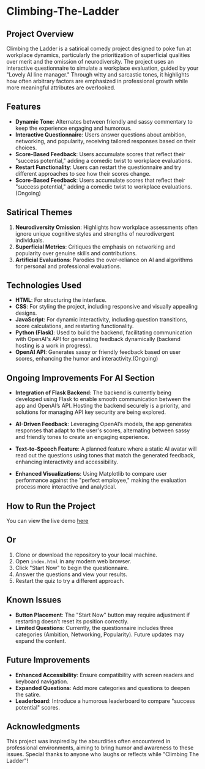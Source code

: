 # Climbing-The-Ladder

## Project Overview
Climbing the Ladder is a satirical comedy project designed to poke fun at workplace dynamics, particularly the prioritization of superficial qualities over merit and the omission of neurodiversity. The project uses an interactive questionnaire to simulate a workplace evaluation, guided by your "Lovely AI line manager." Through witty and sarcastic tones, it highlights how often arbitrary factors are emphasized in professional growth while more meaningful attributes are overlooked.

## Features
- **Dynamic Tone**: Alternates between friendly and sassy commentary to keep the experience engaging and humorous.
- **Interactive Questionnaire**: Users answer questions about ambition, networking, and popularity, receiving tailored responses based on their choices.
- **Score-Based Feedback**: Users accumulate scores that reflect their "success potential," adding a comedic twist to workplace evaluations.
- **Restart Functionality**: Users can restart the questionnaire and try different approaches to see how their scores change.
- **Score-Based Feedback**: Users accumulate scores that reflect their "success potential," adding a comedic twist to workplace evaluations.(Ongoing)

## Satirical Themes
1. **Neurodiversity Omission**: Highlights how workplace assessments often ignore unique cognitive styles and strengths of neurodivergent individuals.
2. **Superficial Metrics**: Critiques the emphasis on networking and popularity over genuine skills and contributions.
3. **Artificial Evaluations**: Parodies the over-reliance on AI and algorithms for personal and professional evaluations.

## Technologies Used
- **HTML**: For structuring the interface.
- **CSS**: For styling the project, including responsive and visually appealing designs.
- **JavaScript**: For dynamic interactivity, including question transitions, score calculations, and restarting functionality.
- **Python (Flask)**: Used to build the backend, facilitating communication with OpenAI's API for generating feedback dynamically (backend hosting is a work in progress).
- **OpenAI API**: Generates sassy or friendly feedback based on user scores, enhancing the humor and interactivity.(Ongoing)

 ## Ongoing Improvements For AI Section 
- **Integration of Flask Backend**: The backend is currently being developed using Flask to enable smooth communication between the app and OpenAI’s API. Hosting the backend securely is a priority, and solutions for managing API key security are being explored.
  
- **AI-Driven Feedback**: Leveraging OpenAI’s models, the app generates responses that adapt to the user's scores, alternating between sassy and friendly tones to create an engaging experience.

- **Text-to-Speech Feature**: A planned feature where a static AI avatar will read out the questions using tones that match the generated feedback, enhancing interactivity and accessibility.

- **Enhanced Visualizations**: Using Matplotlib to compare user performance against the "perfect employee," making the evaluation process more interactive and analytical.

## How to Run the Project
You can view the live demo [here](https://cleo469.github.io/Climbing-The-Ladder/)

## Or

1. Clone or download the repository to your local machine.
2. Open `index.html` in any modern web browser.
3. Click "Start Now" to begin the questionnaire.
4. Answer the questions and view your results.
5. Restart the quiz to try a different approach.

## Known Issues
- **Button Placement**: The "Start Now" button may require adjustment if restarting doesn’t reset its position correctly.
- **Limited Questions**: Currently, the questionnaire includes three categories (Ambition, Networking, Popularity). Future updates may expand the content.

## Future Improvements
- **Enhanced Accessibility**: Ensure compatibility with screen readers and keyboard navigation.
- **Expanded Questions**: Add more categories and questions to deepen the satire.
- **Leaderboard**: Introduce a humorous leaderboard to compare "success potential" scores.

## Acknowledgments
This project was inspired by the absurdities often encountered in professional environments, aiming to bring humor and awareness to these issues. Special thanks to anyone who laughs or reflects while "Climbing The Ladder"!


